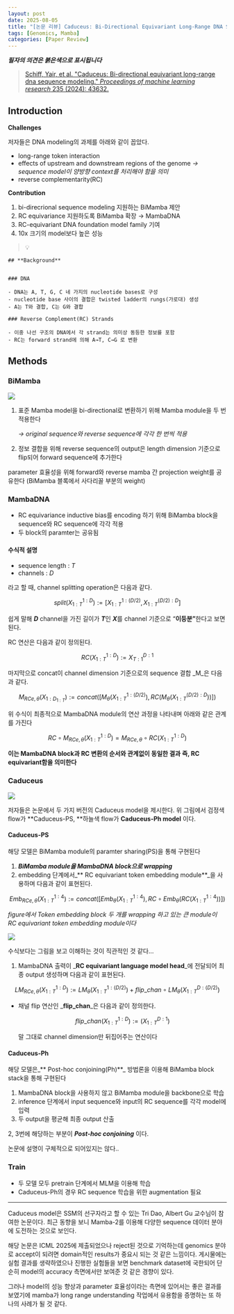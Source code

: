 ```yaml
---
layout: post
date: 2025-08-05
title: "[논문 리뷰] Caduceus: Bi-Directional Equivariant Long-Range DNA Sequence Modeling"
tags: [Genomics, Mamba]
categories: [Paper Review]
---
```


<span class="notion-red">_**필자의 의견은 붉은색으로 표시됩니다**_</span>


> [Schiff, Yair, et al. "Caduceus: Bi-directional equivariant long-range dna sequence modeling." ](https://pmc.ncbi.nlm.nih.gov/articles/PMC12189541/)[_Proceedings of machine learning research_](https://pmc.ncbi.nlm.nih.gov/articles/PMC12189541/)[ 235 (2024): 43632.](https://pmc.ncbi.nlm.nih.gov/articles/PMC12189541/)



## Introduction


**Challenges**


저자들은 DNA modeling의 과제를 아래와 같이 꼽았다.

- long-range token interaction
- effects of upstream and downstream regions of the genome 
_→ sequence model이 양방향 context를 처리해야 함을 의미_
- reverse complementarity(RC)

**Contribution**

1. bi-direcrional sequence modeling 지원하는 BiMamba 제안
1. RC equivariance 지원하도록 BiMamba 확장 → MambaDNA
1. RC-equivariant DNA foundation model family 기여
1. 10x 크기의 model보다 높은 성능

> 💡 


	## **Background**


	### DNA

	- DNA는 A, T, G, C 네 가지의 nucleotide bases로 구성
	- nucleotide base 사이의 결합은 twisted ladder의 rungs(가로대) 생성
	- A는 T와 결합, C는 G와 결합

	### Reverse Complement(RC) Strands

	- 이중 나선 구조의 DNA에서 각 strand는 의미상 동등한 정보를 포함
	- RC는 forward strand에 의해 A→T, C→G 로 변환


## Methods



### BiMamba


![](https://prod-files-secure.s3.us-west-2.amazonaws.com/542b861c-36a8-4051-84e5-8804b6728dba/2c247d59-7815-4980-99f0-8f0d21f445a7/image.png?X-Amz-Algorithm=AWS4-HMAC-SHA256&X-Amz-Content-Sha256=UNSIGNED-PAYLOAD&X-Amz-Credential=ASIAZI2LB466UPZCLVE6%2F20250907%2Fus-west-2%2Fs3%2Faws4_request&X-Amz-Date=20250907T190110Z&X-Amz-Expires=3600&X-Amz-Security-Token=IQoJb3JpZ2luX2VjEEIaCXVzLXdlc3QtMiJHMEUCID%2BL%2BU0hXoiLpaRZlt4jgL28V9Ku37yaSQKUEj56%2Fh7lAiEAwoSVlfha3Wxjz1AauqVeaY4ZweYGNCUHoRJVm6BD5lIqiAQIq%2F%2F%2F%2F%2F%2F%2F%2F%2F%2F%2FARAAGgw2Mzc0MjMxODM4MDUiDJVvM1%2BqynagYTPUEyrcA59m2VF6gWuf%2FqJeUaD1eEXO2AuHzsLcKgawdv9%2FeCn3fq6%2FUt9yb9PSalcCBAhOSouI%2BpTKTEM7NeZO%2FZMJS02C%2F7mpZ%2BTQBaiaFFKptGt3a661IFlYQhDYQUY3pEpUloAL5UBAOQAzvKfrbm5fGKZSauq%2BZruPxs9D2cXrWC%2BKhy62%2BkjN1Jg%2FTxn2DqDW2JGnnAjlp5FBkEVJOiSYdMjlvR%2FRTpoI8XHTTFLTW7qbFNWaZXs2tpuEIpglzcDBFkR584O2tc1D%2BZUOMafNwBGHYqDZaKw8VDmtf2tyGrAMJ43yb%2Bb8sSMkSuw5JFAiCJmCzef9mY2Q4sGG75YzD5cfffQHoAYMVejD56lVvQGMUddz8F5%2FHCaJ8Qst6Cdvr%2Fojtwl2pyXmbIIACt%2B8vHkpWjlBS4rera%2BC%2BdF20PLjVc3MW5fdb7WbLKBF2V5iVDS7qrt6TVMXG6KCXfPpy5f9uWculVlj7YGMU8UisSc7anewrD1kZJhzt8d8Q9nisqtru7Rey1YYDtouMdjrRJhmCY0QPukWEfo7nSpMghrsP%2BHRLMhGoh77IaxZGzshEB%2FA%2BfzQsOIOvPgMZVUrE6OxsHKDfR9BY3XGFrTswgmbwFeI2y2JAFx0D9UMMPGC98UGOqUBHya6d3eQ%2By7mr9ZsyUyi%2BKT6a2C4eJ810Of%2BHHAE%2BacG9Drkb%2BRRqfrETbeUYnrbJ29nm0xHS1N4B6QHdG%2BVchKmdkCq8RcNQgTgH4ig1TOnplfdlXgOaxXp3M3%2B3U02EhHJQkgRuXiix8ey3Z%2FnlefSWacof7jJigrmZGyNXZGAp1Enbq8dNdGU7IpGRZrEZsrHZiseKQ1Re6F%2FYmm0j2j2BrSt&X-Amz-Signature=1619a9bae8591c17b0806d03ec5f890e571b960e123917f8d1dba19d32e7dbcd&X-Amz-SignedHeaders=host&x-amz-checksum-mode=ENABLED&x-id=GetObject)

1. 표준 Mamba model을 bi-directional로 변환하기 위해 Mamba module을 두 번 적용한다

	_→ original sequence와 reverse sequence에 각각 한 번씩 적용_

1. 정보 결합을 위해 reverse sequence의 output은 length dimension 기준으로 flip되어 forward sequence에 추가한다

parameter 효율성을 위해 forward와 reverse mamba 간 projection weight를 공유한다 (BiMamba 블록에서 사다리꼴 부분의 weight)



### MambaDNA

- RC equivariance inductive bias를 encoding 하기 위해 BiMamba block을 sequence와 RC sequence에 각각 적용
- 두 block의 paramter는 공유됨


#### 수식적 설명

- sequence length : _T_
- channels : _D_

라고 할 때,  channel splitting operation은 다음과 같다.


$$
split(X^{1:D}_{1:T}):=[X^{1:(D/2)}_{1:T},X^{(D/2):D}_{1:T}]
$$


<span class="notion-red">쉽게 말해 </span><span class="notion-red">_**D**_</span><span class="notion-red"> channel을 가진 길이가 </span><span class="notion-red">_**T**_</span><span class="notion-red">인 </span><span class="notion-red">_**X**_</span><span class="notion-red">를 channel 기준으로 “</span><span class="notion-red">**이등분”**</span><span class="notion-red">한다고 보면 된다.</span>


RC 연산은 다음과 같이 정의된다.


$$
RC(X^{1:D}_{1:T}):=X^{D:1}_{T:1}
$$


마지막으로 concat이 channel dimension 기준으로의 sequence 결합 _M_은 다음과 같다.


$$
M_{RCe,\theta}(X_{1:D_{1:T}}):=concat([M_{\theta}(X^{1:(D/2)}_{1:T}),RC(M_{\theta}(X^{(D/2):D}_{1:T}))])
$$


위 수식이 최종적으로 MambaDNA module의 연산 과정을 나타내며 아래와 같은 관계를 가진다


$$
RC\circ M_{RCe,\theta}(X^{1:D}_{1:T}) = M_{RCe,\theta} \circ RC(X^{1:D}_{1:T})
$$


**이는 MambaDNA block과 RC 변환의 순서와 관계없이 동일한 결과 즉, RC equivariant함을 의미한다**



### Caduceus


![](https://prod-files-secure.s3.us-west-2.amazonaws.com/542b861c-36a8-4051-84e5-8804b6728dba/f94a60d7-8145-473b-aef9-7c68d3ec604a/image.png?X-Amz-Algorithm=AWS4-HMAC-SHA256&X-Amz-Content-Sha256=UNSIGNED-PAYLOAD&X-Amz-Credential=ASIAZI2LB466UPZCLVE6%2F20250907%2Fus-west-2%2Fs3%2Faws4_request&X-Amz-Date=20250907T190111Z&X-Amz-Expires=3600&X-Amz-Security-Token=IQoJb3JpZ2luX2VjEEIaCXVzLXdlc3QtMiJHMEUCID%2BL%2BU0hXoiLpaRZlt4jgL28V9Ku37yaSQKUEj56%2Fh7lAiEAwoSVlfha3Wxjz1AauqVeaY4ZweYGNCUHoRJVm6BD5lIqiAQIq%2F%2F%2F%2F%2F%2F%2F%2F%2F%2F%2FARAAGgw2Mzc0MjMxODM4MDUiDJVvM1%2BqynagYTPUEyrcA59m2VF6gWuf%2FqJeUaD1eEXO2AuHzsLcKgawdv9%2FeCn3fq6%2FUt9yb9PSalcCBAhOSouI%2BpTKTEM7NeZO%2FZMJS02C%2F7mpZ%2BTQBaiaFFKptGt3a661IFlYQhDYQUY3pEpUloAL5UBAOQAzvKfrbm5fGKZSauq%2BZruPxs9D2cXrWC%2BKhy62%2BkjN1Jg%2FTxn2DqDW2JGnnAjlp5FBkEVJOiSYdMjlvR%2FRTpoI8XHTTFLTW7qbFNWaZXs2tpuEIpglzcDBFkR584O2tc1D%2BZUOMafNwBGHYqDZaKw8VDmtf2tyGrAMJ43yb%2Bb8sSMkSuw5JFAiCJmCzef9mY2Q4sGG75YzD5cfffQHoAYMVejD56lVvQGMUddz8F5%2FHCaJ8Qst6Cdvr%2Fojtwl2pyXmbIIACt%2B8vHkpWjlBS4rera%2BC%2BdF20PLjVc3MW5fdb7WbLKBF2V5iVDS7qrt6TVMXG6KCXfPpy5f9uWculVlj7YGMU8UisSc7anewrD1kZJhzt8d8Q9nisqtru7Rey1YYDtouMdjrRJhmCY0QPukWEfo7nSpMghrsP%2BHRLMhGoh77IaxZGzshEB%2FA%2BfzQsOIOvPgMZVUrE6OxsHKDfR9BY3XGFrTswgmbwFeI2y2JAFx0D9UMMPGC98UGOqUBHya6d3eQ%2By7mr9ZsyUyi%2BKT6a2C4eJ810Of%2BHHAE%2BacG9Drkb%2BRRqfrETbeUYnrbJ29nm0xHS1N4B6QHdG%2BVchKmdkCq8RcNQgTgH4ig1TOnplfdlXgOaxXp3M3%2B3U02EhHJQkgRuXiix8ey3Z%2FnlefSWacof7jJigrmZGyNXZGAp1Enbq8dNdGU7IpGRZrEZsrHZiseKQ1Re6F%2FYmm0j2j2BrSt&X-Amz-Signature=001128b024a458e51a1fa63be565050f73fe20cd894e6b0167e3499af91272d7&X-Amz-SignedHeaders=host&x-amz-checksum-mode=ENABLED&x-id=GetObject)


저자들은 논문에서 두 가지 버전의 Caduceus model을 제시한다. 위 그림에서 검정색 flow가 **Caduceus-PS, **하늘색 flow가 **Caduceus-Ph model** 이다.



#### Caduceus-PS


해당 모델은 BiMamba module의 paramter sharing(PS)을 통해 구현된다

1. _**BiMamba module을 MambaDNA block으로 wrapping**_
1. embedding 단계에서_** RC equivariant token embedding module**_을 사용하며 다음과 같이 표현된다.

$$
Emb_{RCe,\theta}(X^{1:4}_{1:T}):=concat([Emb_{\theta}(X^{1:4}_{1:T}),RC \circ Emb_{\theta}(RC(X^{1:4}_{1:T}))])
$$


_figure에서 Token embedding block 두 개를 wrapping 하고 있는 큰 module이 RC equivariant token embedding module이다_


![](https://prod-files-secure.s3.us-west-2.amazonaws.com/542b861c-36a8-4051-84e5-8804b6728dba/b175e4da-71eb-4e91-8c23-a06dabe673c9/image.png?X-Amz-Algorithm=AWS4-HMAC-SHA256&X-Amz-Content-Sha256=UNSIGNED-PAYLOAD&X-Amz-Credential=ASIAZI2LB466UPZCLVE6%2F20250907%2Fus-west-2%2Fs3%2Faws4_request&X-Amz-Date=20250907T190111Z&X-Amz-Expires=3600&X-Amz-Security-Token=IQoJb3JpZ2luX2VjEEIaCXVzLXdlc3QtMiJHMEUCID%2BL%2BU0hXoiLpaRZlt4jgL28V9Ku37yaSQKUEj56%2Fh7lAiEAwoSVlfha3Wxjz1AauqVeaY4ZweYGNCUHoRJVm6BD5lIqiAQIq%2F%2F%2F%2F%2F%2F%2F%2F%2F%2F%2FARAAGgw2Mzc0MjMxODM4MDUiDJVvM1%2BqynagYTPUEyrcA59m2VF6gWuf%2FqJeUaD1eEXO2AuHzsLcKgawdv9%2FeCn3fq6%2FUt9yb9PSalcCBAhOSouI%2BpTKTEM7NeZO%2FZMJS02C%2F7mpZ%2BTQBaiaFFKptGt3a661IFlYQhDYQUY3pEpUloAL5UBAOQAzvKfrbm5fGKZSauq%2BZruPxs9D2cXrWC%2BKhy62%2BkjN1Jg%2FTxn2DqDW2JGnnAjlp5FBkEVJOiSYdMjlvR%2FRTpoI8XHTTFLTW7qbFNWaZXs2tpuEIpglzcDBFkR584O2tc1D%2BZUOMafNwBGHYqDZaKw8VDmtf2tyGrAMJ43yb%2Bb8sSMkSuw5JFAiCJmCzef9mY2Q4sGG75YzD5cfffQHoAYMVejD56lVvQGMUddz8F5%2FHCaJ8Qst6Cdvr%2Fojtwl2pyXmbIIACt%2B8vHkpWjlBS4rera%2BC%2BdF20PLjVc3MW5fdb7WbLKBF2V5iVDS7qrt6TVMXG6KCXfPpy5f9uWculVlj7YGMU8UisSc7anewrD1kZJhzt8d8Q9nisqtru7Rey1YYDtouMdjrRJhmCY0QPukWEfo7nSpMghrsP%2BHRLMhGoh77IaxZGzshEB%2FA%2BfzQsOIOvPgMZVUrE6OxsHKDfR9BY3XGFrTswgmbwFeI2y2JAFx0D9UMMPGC98UGOqUBHya6d3eQ%2By7mr9ZsyUyi%2BKT6a2C4eJ810Of%2BHHAE%2BacG9Drkb%2BRRqfrETbeUYnrbJ29nm0xHS1N4B6QHdG%2BVchKmdkCq8RcNQgTgH4ig1TOnplfdlXgOaxXp3M3%2B3U02EhHJQkgRuXiix8ey3Z%2FnlefSWacof7jJigrmZGyNXZGAp1Enbq8dNdGU7IpGRZrEZsrHZiseKQ1Re6F%2FYmm0j2j2BrSt&X-Amz-Signature=f4dbf3452d3a732a612dc9c7b3dbb4cc44ff293b9191c4b1df74238a68c2770f&X-Amz-SignedHeaders=host&x-amz-checksum-mode=ENABLED&x-id=GetObject)


<span class="notion-red">수식보다는 그림을 보고 이해하는 것이 직관적인 것 같다…</span>

1. MambaDNA 출력이 _**RC equivariant language model head**_에 전달되어 최종 output 생성하며 다음과 같이 표현된다.

$$
LM_{RCe,\theta}(X^{1:D}_{1:T}):= LM_{\theta}(X^{1:(D/2)}_{1:T})+flip\_chan\circ LM_{\theta}(X^{D:(D/2)}_{1:T})
$$

- 채널 flip 연산인 _**flip\_chan**_은 다음과 같이 정의한다.

	$$
	flip\_chan(X^{1:D}_{1:T}):=(X^{D:1}_{1:T})
	$$


	말 그대로 channel dimension만 뒤집어주는 연산이다



#### Caduceus-Ph


해당 모델은_** Post-hoc conjoining(Ph)**_ 방법론을 이용해 BiMamba block stack을 통해 구현된다

1. MambaDNA block을 사용하지 않고 BiMamba module을 backbone으로 학습
1. inference 단계에서 input sequence와 input의 RC sequence를 각각 model에 입력
1. 두 output을 평균해 최종 output 산출

2, 3번에 해당하는 부분이 _**Post-hoc conjoining**_ 이다.


<span class="notion-red">논문에 설명이 구체적으로 되어있지는 않다..</span>



### Train

- 두 모델 모두 pretrain 단계에서 MLM을 이용해 학습
- Caduceus-Ph의 경우 RC sequence 학습을 위한 augmentation 필요

---


<span class="notion-red">Caduceus model은 SSM의 선구자라고 할 수 있는 Tri Dao, Albert Gu 교수님이 참여한 논문이다. 최근 동향을 보니 Mamba-2를 이용해 다양한 sequence 데이터 분야에 도전하는 것으로 보인다.</span>


<span class="notion-red">해당 논문은 ICML 2025에 제출되었으나 reject된 것으로 기억하는데 genomics 분야로 accept이 되려면 domain적인 results가 중요시 되는 것 같은 느낌이다. 게시물에는 실험 결과를 생략하였으나 진행한 실험들을 보면 benchmark dataset에 국한되어 단순히 model의 accuracy 측면에서만 보여준 것 같은 경향이 있다.</span>


<span class="notion-red">그러나 model의 성능 향상과 parameter 효율성이라는 측면에 있어서는 좋은 결과를 보였기에 mamba가 long range understanding 작업에서 유용함을 증명하는 또 하나의 사례가 될 것 같다.</span>

